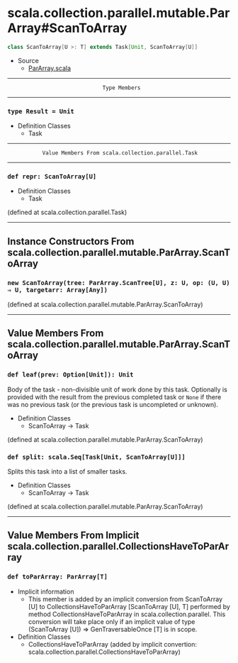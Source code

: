 
#            scala.collection.parallel.mutable.ParArray#ScanToArray            #

```scala
class ScanToArray[U >: T] extends Task[Unit, ScanToArray[U]]
```

* Source
  * [ParArray.scala](https://github.com/scala/scala/tree/6d09a1ba5f/src/library/scala/collection/parallel/mutable/ParArray.scala#L1)


--------------------------------------------------------------------------------
                                  Type Members
--------------------------------------------------------------------------------


### `type Result = Unit`                                                     ###

* Definition Classes
  * Task


--------------------------------------------------------------------------------
               Value Members From scala.collection.parallel.Task
--------------------------------------------------------------------------------


### `def repr: ScanToArray[U]`                                               ###

* Definition Classes
  * Task

(defined at scala.collection.parallel.Task)


--------------------------------------------------------------------------------
Instance Constructors From scala.collection.parallel.mutable.ParArray.ScanToArray
--------------------------------------------------------------------------------


### `new ScanToArray(tree: ParArray.ScanTree[U], z: U, op: (U, U) ⇒ U, targetarr: Array[Any])` ###

(defined at scala.collection.parallel.mutable.ParArray.ScanToArray)


--------------------------------------------------------------------------------
   Value Members From scala.collection.parallel.mutable.ParArray.ScanToArray
--------------------------------------------------------------------------------


### `def leaf(prev: Option[Unit]): Unit`                                     ###

Body of the task - non-divisible unit of work done by this task. Optionally is
provided with the result from the previous completed task or `None` if there was
no previous task (or the previous task is uncompleted or unknown).

* Definition Classes
  * ScanToArray → Task

(defined at scala.collection.parallel.mutable.ParArray.ScanToArray)


### `def split: scala.Seq[Task[Unit, ScanToArray[U]]]`                       ###

Splits this task into a list of smaller tasks.

* Definition Classes
  * ScanToArray → Task

(defined at scala.collection.parallel.mutable.ParArray.ScanToArray)


--------------------------------------------------------------------------------
Value Members From Implicit scala.collection.parallel.CollectionsHaveToParArray
--------------------------------------------------------------------------------


### `def toParArray: ParArray[T]`                                            ###

* Implicit information
  * This member is added by an implicit conversion from ScanToArray [U] to
    CollectionsHaveToParArray [ScanToArray [U], T] performed by method
    CollectionsHaveToParArray in scala.collection.parallel. This conversion will
    take place only if an implicit value of type (ScanToArray [U]) ⇒
    GenTraversableOnce [T] is in scope.
* Definition Classes
  * CollectionsHaveToParArray
(added by implicit convertion: scala.collection.parallel.CollectionsHaveToParArray)
